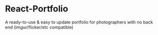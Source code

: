 # React-Portfolio
A ready-to-use &amp; easy to update portfolio for photographers with no back end (imgur/flicker/etc compatible)
